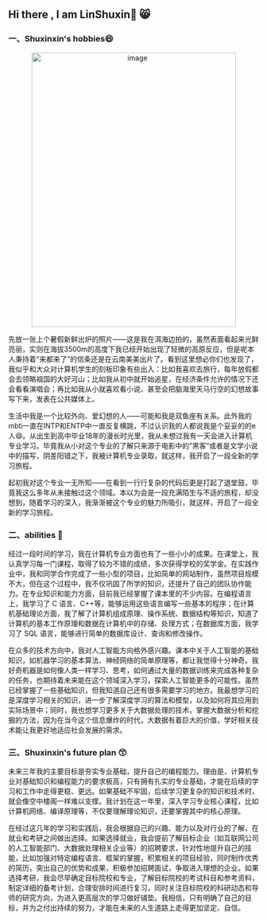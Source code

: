## Hi there , I am LinShuxin👋 😸
### 一、Shuxinxin's hobbies😄
<div align="center">
<img width="411" height="551" alt="image" src="https://github.com/user-attachments/assets/7ec70c1d-0b29-4ddc-b161-744f25c8bcc6" />
</div>

   先放一张上个暑假新鲜出炉的照片——这是我在洱海边拍的，虽然表面看起来光鲜亮丽，实则在海拔3500m的高度下我已经开始出现了轻微的高原反应，但是呢本人秉持着“来都来了”的信条还是在云南美美出片了。看到这里想必你们也发现了，我似乎和大众对计算机学生的刻板印象有些出入：比如我喜欢去旅行，每年放假都会去领略祖国的大好河山；比如我从初中就开始追星，在经济条件允许的情况下还会看看演唱会；再比如我从小就喜欢看小说、甚至会把脑海里天马行空的幻想故事写下来，发表在公共媒体上。

生活中我是一个比较外向、爱幻想的人——可能和我是双鱼座有关系。此外我的mbti一直在INTP和ENTP中一直反复横跳，不过认识我的人都说我是个妥妥的的e人😄。从出生到高中毕业18年的漫长时光里，我从未想过我有一天会进入计算机专业学习。毕竟我从小对这个专业的了解只来源于电影中的“黑客”或者是文学小说中的描写，阴差阳错之下，我被计算机专业录取，就这样，我开启了一段全新的学习旅程。

起初我对这个专业一无所知——在看到一行行复杂的代码后更是打起了退堂鼓，毕竟我这么多年从未接触过这个领域。本以为会是一段充满陌生与不适的旅程，却没想到，随着学习的深入，我渐渐被这个专业的魅力所吸引，就这样，开启了一段全新的学习旅程。

### 二、abilities 🥰
   经过一段时间的学习，我在计算机专业方面也有了一些小小的成果。在课堂上，我认真学习每一门课程，取得了较为不错的成绩，多次获得学校的奖学金。在实践作业中，我和同学合作完成了一些小型的项目，比如简单的网站制作，虽然项目规模不大，但在这个过程中，我不仅巩固了所学的知识，还提升了自己的团队协作能力。​
在专业知识和能力方面，目前我已经掌握了课本里的不少内容。在编程语言上，我学习了 C 语言、C++等，能够运用这些语言编写一些基本的程序；在计算机基础理论方面，我了解了计算机组成原理、操作系统、数据结构等知识，知道了计算机的基本工作原理和数据在计算机中的存储、处理方式；在数据库方面，我学习了 SQL 语言，能够进行简单的数据库设计、查询和修改操作。

在众多的技术方向中，我对人工智能方向格外感兴趣。课本中关于人工智能的基础知识，如机器学习的基本算法、神经网络的简单原理等，都让我觉得十分神奇。我好奇机器是如何像人类一样学习、思考，如何通过大量的数据训练来完成各种复杂的任务，也期待着未来能在这个领域深入学习，探索人工智能更多的可能性。​
虽然已经掌握了一些基础知识，但我知道自己还有很多需要学习的地方。我最想学习的是深度学习相关的知识，进一步了解深度学习的算法和模型，以及如何将其应用到实际场景中；同时，我也想学习更多关于大数据处理的技术，掌握大数据分析和挖掘的方法，因为在当今这个信息爆炸的时代，大数据有着巨大的价值，学好相关技术能让我更好地适应社会发展的需求。

### 三、Shuxinxin's future plan 😙
未来三年我的主要目标是夯实专业基础，提升自己的编程能力。理由是，计算机专业对基础知识和编程能力的要求极高，只有拥有扎实的专业基础，才能在后续的学习和工作中走得更稳、更远。如果基础不牢固，后续学习更复杂的知识和技术时，就会像空中楼阁一样难以支撑。我计划在这一年里，深入学习专业核心课程，比如计算机网络、编译原理等，不仅要理解理论知识，还要掌握其中的核心原理。

在经过这几年的学习和实践后，我会根据自己的兴趣、能力以及对行业的了解，在就业和考研之间做出选择。如果选择就业，我会提前了解目标企业（如互联网公司的人工智能部门、大数据处理相关企业等）的招聘要求，针对性地提升自己的技能，比如加强对特定编程语言、框架的掌握，积累相关的项目经验，同时制作优秀的简历，突出自己的优势和成果，积极参加招聘面试，争取进入理想的企业。如果选择考研，我会尽早确定目标院校和专业，了解目标院校的考试科目和参考资料，制定详细的备考计划，合理安排时间进行复习，同时关注目标院校的科研动态和导师的研究方向，为进入更高层次的学习做好铺垫。我相信，只有明确了自己的目标，并为之付出持续的努力，才能在未来的人生道路上走得更加坚定、自信。
